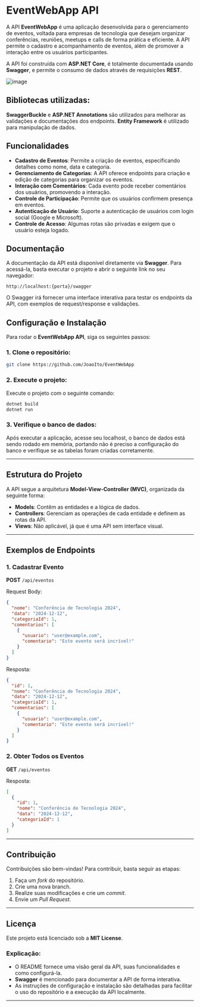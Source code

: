# EventWebApp API

A API **EventWebApp** é uma aplicação desenvolvida para o gerenciamento de eventos, voltada para empresas de tecnologia que desejam organizar conferências, reuniões, meetups e calls de forma prática e eficiente. A API permite o cadastro e acompanhamento de eventos, além de promover a interação entre os usuários participantes.

A API foi construída com **ASP.NET Core**, é totalmente documentada usando **Swagger**, e permite o consumo de dados através de requisições **REST**.

![image](https://github.com/user-attachments/assets/597df403-8073-4bf2-9cab-a382421c5940)

## Bibliotecas utilizadas:

**SwaggerBuckle** e **ASP.NET Annotations** são utilizados para melhorar as validações e documentações dos endpoints.
**Entity Framework** é utilizado para manipulação de dados.

## Funcionalidades

- **Cadastro de Eventos**: Permite a criação de eventos, especificando detalhes como nome, data e categoria.
- **Gerenciamento de Categorias**: A API oferece endpoints para criação e edição de categorias para organizar os eventos.
- **Interação com Comentários**: Cada evento pode receber comentários dos usuários, promovendo a interação.
- **Controle de Participação**: Permite que os usuários confirmem presença em eventos.
- **Autenticação de Usuário**: Suporte a autenticação de usuários com login social (Google e Microsoft).
- **Controle de Acesso**: Algumas rotas são privadas e exigem que o usuário esteja logado.

## Documentação

A documentação da API está disponível diretamente via **Swagger**. Para acessá-la, basta executar o projeto e abrir o seguinte link no seu navegador:

```
http://localhost:{porta}/swagger
```

O Swagger irá fornecer uma interface interativa para testar os endpoints da API, com exemplos de request/response e validações.

## Configuração e Instalação

Para rodar o **EventWebApp API**, siga os seguintes passos:

### 1. Clone o repositório:
```bash
git clone https://github.com/JoaoIto/EventWebApp
```

### 2. Execute o projeto:
Execute o projeto com o seguinte comando:

```bash
dotnet build
dotnet run
```

### 3. Verifique o banco de dados:
Após executar a aplicação, acesse seu localhost, o banco de dados está sendo rodado em memória, portando não é preciso a configuração do banco e verifique se as tabelas foram criadas corretamente.

---

## Estrutura do Projeto

A API segue a arquitetura **Model-View-Controller (MVC)**, organizada da seguinte forma:

- **Models**: Contêm as entidades e a lógica de dados.
- **Controllers**: Gerenciam as operações de cada entidade e definem as rotas da API.
- **Views**: Não aplicável, já que é uma API sem interface visual.

---

## Exemplos de Endpoints

### 1. **Cadastrar Evento**

**POST** `/api/eventos`

Request Body:
```json
{
  "nome": "Conferência de Tecnologia 2024",
  "data": "2024-12-12",
  "categoriaId": 1,
  "comentarios": [
    {
      "usuario": "user@example.com",
      "comentario": "Este evento será incrível!"
    }
  ]
}
```

Resposta:
```json
{
  "id": 1,
  "nome": "Conferência de Tecnologia 2024",
  "data": "2024-12-12",
  "categoriaId": 1,
  "comentarios": [
    {
      "usuario": "user@example.com",
      "comentario": "Este evento será incrível!"
    }
  ]
}
```

### 2. **Obter Todos os Eventos**

**GET** `/api/eventos`

Resposta:
```json
[
  {
    "id": 1,
    "nome": "Conferência de Tecnologia 2024",
    "data": "2024-12-12",
    "categoriaId": 1
  }
]
```

---

## Contribuição

Contribuições são bem-vindas! Para contribuir, basta seguir as etapas:

1. Faça um *fork* do repositório.
2. Crie uma nova branch.
3. Realize suas modificações e crie um *commit*.
4. Envie um *Pull Request*.

---

## Licença

Este projeto está licenciado sob a **MIT License**.


### Explicação:

- O README fornece uma visão geral da API, suas funcionalidades e como configurá-la.
- **Swagger** é mencionado para documentar a API de forma interativa.
- As instruções de configuração e instalação são detalhadas para facilitar o uso do repositório e a execução da API localmente.

---
